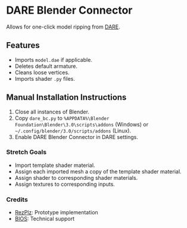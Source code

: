 # DARE Blender Connector

Allows for one-click model ripping from [DARE](https://github.com/Dcai169/Destiny-API-Ripper-Extension).

## Features

* Imports `model.dae` if applicable.
* Deletes default armature.
* Cleans loose vertices.
* Imports shader `.py` files.

## Manual Installation Instructions

1. Close all instances of Blender.
2. Copy `dare_bc.py` to `%APPDATA%\Blender Foundation\Blender\3.0\scripts\addons` (Windows) or `~/.config/blender/3.0/scripts/addons` (Linux).
3. Enable DARE Blender Connector in DARE settings.

### Stretch Goals

* Import template shader material.
* Assign each imported mesh a copy of the template shader material.
* Assign shader to corresponding shader materials.
* Assign textures to corresponding inputs.

### Credits

* [RezPlz](https://github.com/ThickPython): Prototype implementation
* [BIOS](https://github.com/TiredHobgoblin): Technical support
